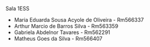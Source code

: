 Sala 1ESS 
* Maria Eduarda Sousa Acyole de Oliveira - Rm566337
* Arthur Marcio de Barros Silva - Rm563359 
* Gabriela Abdelnor Tavares - Rm562291
* Matheus Goes da Silva - Rm566407
